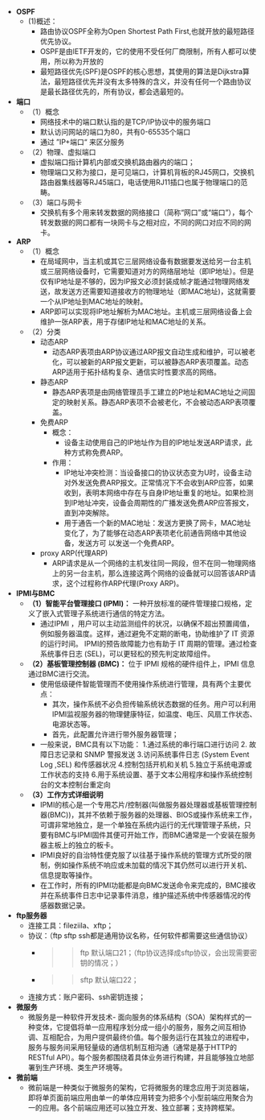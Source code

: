 - **OSPF**
	- (1)概述：
		- 路由协议OSPF全称为Open Shortest Path First,也就开放的最短路径优先协议。
		- OSPF是由lETF开发的，它的使用不受任何厂商限制，所有人都可以使用，所以称为开放的
		- 最短路径优先(SPF)是OSPF的核心思想，其使用的算法是Dijkstra算法，最短路径优先并没有太多特殊的含义，并没有任何一个路由协议是最长路径优先的，所有协议，都会选最短的。
- **端口**
	- （1）概念
		- 网络技术中的端口默认指的是TCP/IP协议中的服务端口
		- 默认访问网站的端口为80，共有0-65535个端口
		- 通过 ”IP+端口“ 来区分服务
	- （2）物理、虚拟端口
		- 虚拟端口指计算机内部或交换机路由器内的端口；
		- 物理端口又称为接口，是可见端口，计算机背板的RJ45网口，交换机路由器集线器等RJ45端口，电话使用RJ11插口也属于物理端口的范畴。
	- （3）端口与网卡
		- 交换机有多个用来转发数据的网络接口（简称“网口”或“端口”），每个转发数据的网口都有一块网卡与之相对应，不同的网口对应不同的网卡。
- **ARP**
	- （1）概念
		- 在局域网中，当主机或其它三层网络设备有数据要发送给另一台主机或三层网络设备时，它需要知道对方的网络层地址（即IP地址）。但是仅有IP地址是不够的，因为IP报文必须封装成帧才能通过物理网络发送，故发送方还需要知道接收方的物理地址（即MAC地址)，这就需要一个从IP地址到MAC地址的映射。
		- ARP即可以实现将IP地址解析为MAC地址。主机或三层网络设备上会维护一张ARP表，用于存储IP地址和MAC地址的关系。
	- （2）分类
		- 动态ARP
			- 动态ARP表项由ARP协议通过ARP报文自动生成和维护，可以被老化，可以被新的ARP报文更新，可以被静态ARP表项覆盖。动态ARP适用于拓扑结构复杂、通信实时性要求高的网络。
		- 静态ARP
			- 静态ARP表项是由网络管理员手工建立的P地址和MAC地址之间固定的映射关系。静态ARP表项不会被老化，不会被动态ARP表项覆盖。
		- 免费ARP
			- 概念：
				- 设备主动使用自己的IP地址作为目的IP地址发送ARP请求，此种方式称免费ARP。
			- 作用：
				- IP地址冲突检测：当设备接口的协议状态变为U时，设备主动对外发送免费ARP报文。正常情况下不会收到ARP应答，如果收到，表明本网络中存在与自身IP地址重复的地址。如果检测到IP地址冲突，设备会周期性的广播发送免费ARP应答报文，直到冲突解除。
				- 用于通告一个新的MAC地址：发送方更换了网卡，MAC地址变化了，为了能够在动态ARP表项老化前通告网络中其他设备，发送方可
				  以发送一个免费ARP。
		- proxy ARP(代理ARP)
			- ARP请求是从一个网络的主机发往同一网段，但不在同一物理网络上的另一台主机，那么连接这两个网络的设备就可以回答该ARP请求，这个过程称作ARP代理(Proxy ARP)。
- **IPMI与BMC**
	- **（1）智能平台管理接口 (IPMI)：** 一种开放标准的硬件管理接口规格，定义了嵌入式管理子系统进行通信的特定方法。
		- 通过IPMI ，用户可以主动监测组件的状况，以确保不超出预置阈值，例如服务器温度。这样，通过避免不定期的断电，协助维护了 IT 资源的运行时间。 IPMI的预告故障能力也有助于 IT 周期的管理。通过检查系统事件日志 (SEL)，可以更轻松的预先判定故障组件。
	- **（2）基板管理控制器 (BMC)：** 位于 IPMI 规格的硬件组件上，IPMI 信息通过BMC进行交流。
		- 使用低级硬件智能管理而不使用操作系统进行管理，具有两个主要优点：
			- 其次，操作系统不必负担传输系统状态数据的任务。用户可以利用IPMI监视服务器的物理健康特征，如温度、电压、风扇工作状态、电源状态等。
			- 首先，此配置允许进行带外服务器管理；
		- 一般来说，BMC具有以下功能：
		  1.通过系统的串行端口进行访问
		  2. 故障日志记录和 SNMP 警报发送
		  3.访问系统事件日志 (System Event Log ,SEL) 和传感器状况
		  4.控制包括开机和关机
		  5.独立于系统电源或工作状态的支持
		  6.用于系统设置、基于文本公用程序和操作系统控制台的文本控制台重定向
	- **（3）工作方式详细说明**
		- IPMI的核心是一个专用芯片/控制器(叫做服务器处理器或基板管理控制器(BMC))，其并不依赖于服务器的处理器、BIOS或操作系统来工作，可谓非常地独立，是一个单独在系统内运行的无代理管理子系统，只要有BMC与IPMI固件其便可开始工作，而BMC通常是一个安装在服务器主板上的独立的板卡。
		- IPMI良好的自治特性便克服了以往基于操作系统的管理方式所受的限制，例如操作系统不响应或未加载的情况下其仍然可以进行开关机、信息提取等操作。
		- 在工作时，所有的IPMI功能都是向BMC发送命令来完成的，BMC接收并在系统事件日志中记录事件消息，维护描述系统中传感器情况的传感器数据记录。
- **ftp服务器**
	- 连接工具：fileziila、xftp；
	- 协议：（ftp  sftp  ssh都是通用协议名称，任何软件都需要这些通信协议）
		- >>ftp 默认端口21；（ftp协议选择成sftp协议，会出现需要密钥的情况；）
		- >>sftp 默认端口22；
	- 连接方式：账户密码、ssh密钥连接；
- **微服务**
	- 微服务是一种软件开发技术- 面向服务的体系结构（SOA）架构样式的一种变体，它提倡将单一应用程序划分成一组小的服务，服务之间互相协调、互相配合，为用户提供最终价值。每个服务运行在其独立的进程中，服务与服务间采用轻量级的通信机制互相沟通（通常是基于HTTP的RESTful API）。每个服务都围绕着具体业务进行构建，并且能够独立地部署到生产环境、类生产环境等。
- **微前端**
	- 微前端是一种类似于微服务的架构，它将微服务的理念应用于浏览器端，即将单页面前端应用由单一的单体应用转变为把多个小型前端应用聚合为一的应用。各个前端应用还可以独立开发、独立部署；支持跨框架。
